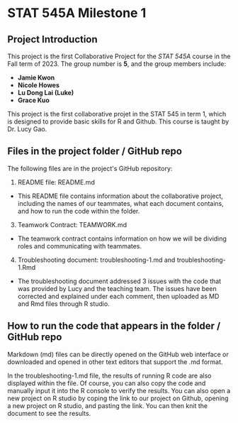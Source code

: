 # STAT 545A Milestone 1
## Project Introduction

This project is the first Collaborative Project for the *STAT 545A* course in the Fall term of 2023. The group number is **5**, and the group members include: 
- **Jamie Kwon**
- **Nicole Howes**
- **Lu Dong Lai (Luke)**
- **Grace Kuo**

This project is the first collaborative projet in the STAT 545 in term 1, which is designed to provide basic skills for R and Github. This course is taught by Dr. Lucy Gao.

## Files in the project folder / GitHub repo
The following files are in the project's GitHub repository:
1. README file: README.md
  * This README file contains information about the collaborative project, including the names of our teammates, what each document contains, and how to run the code within the folder.
3. Teamwork Contract: TEAMWORK.md
  * The teamwork contract contains information on how we will be dividing roles and communicating with teammates.
4. Troubleshooting document: troubleshooting-1.md and troubleshooting-1.Rmd
  * The troubleshooting document addressed 3 issues with the code that was provided by Lucy and the teaching team. The issues have been corrected and explained under each comment, then uploaded as MD and Rmd files through R studio.

## How to run the code that appears in the folder / GitHub repo
Markdown (md) files can be directly opened on the GitHub web interface or downloaded and opened in other text editors that support the .md format. 

In the troubleshooting-1.md file, the results of running R code are also displayed within the file. Of course, you can also copy the code and manually input it into the R console to verify the results. You can also open a new project on R studio by coping the link to our project on Github, opening a new project on R studio, and pasting the link. You can then knit the document to see the results.

